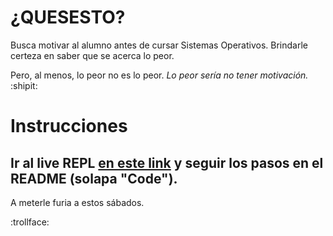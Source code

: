 # ¿QUESESTO?

Busca motivar al alumno antes de cursar Sistemas Operativos. Brindarle certeza en saber que se acerca lo peor.

Pero, al menos, lo peor no es lo peor. *Lo peor sería no tener motivación.* :shipit:

# Instrucciones

## Ir al live REPL [en este link](https://replit.com/@GuidoDipietro/UTNSO-motivacion) y seguir los pasos en el README (solapa "Code").

A meterle furia a estos sábados.

:trollface:
